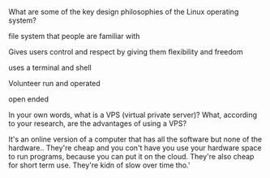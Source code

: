 

What are some of the key design philosophies of the Linux operating system?


file system that people are familiar with

Gives users control and respect by giving them flexibility and freedom

uses a terminal and shell

Volunteer run and operated 

open ended 

In your own words, what is a VPS (virtual private server)? What, according to your research, are the advantages of using a VPS?

It's an online version of a computer that has all the software but none of the hardware.. They're cheap and you con't have you use your hardware space to run programs, because you can put it on the cloud. They're also cheap for short term use. They're kidn of slow over time tho.'

